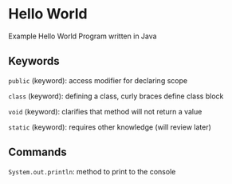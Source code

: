 # Hello World
Example Hello World Program written in Java

## Keywords
`public` (keyword): access modifier for declaring scope

`class` (keyword): defining a class, curly braces define class block

`void` (keyword): clarifies that method will not return a value

`static` (keyword): requires other knowledge (will review later)

## Commands
`System.out.println`: method to print to the console
